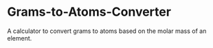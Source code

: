 # Grams-to-Atoms-Converter
A calculator to convert grams to atoms based on the molar mass of an element.
